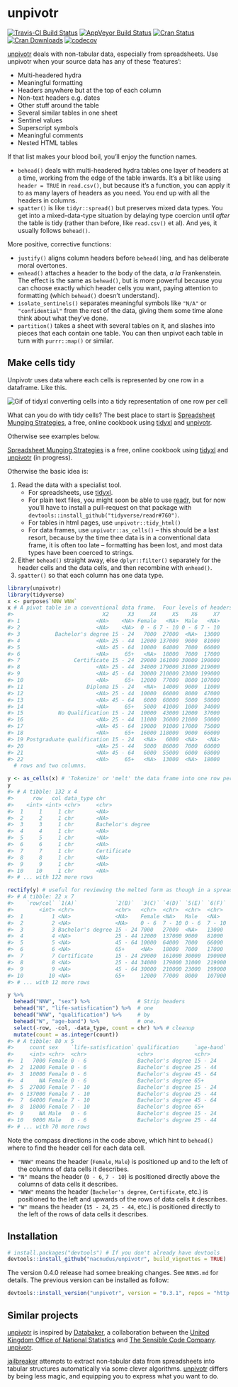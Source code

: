 
<!-- README.md is generated from README.Rmd. Please edit that file -->

# unpivotr

[![Travis-CI Build
Status](https://travis-ci.org/nacnudus/unpivotr.svg?branch=master)](https://travis-ci.org/nacnudus/unpivotr)
[![AppVeyor Build
Status](https://ci.appveyor.com/api/projects/status/github/nacnudus/unpivotr?branch=master&svg=true)](https://ci.appveyor.com/project/nacnudus/unpivotr)
[![Cran
Status](http://www.r-pkg.org/badges/version/unpivotr)](https://CRAN.R-project.org/package=unpivotr)
[![Cran
Downloads](https://cranlogs.r-pkg.org/badges/unpivotr)](https://www.r-pkg.org/pkg/unpivotr)
[![codecov](https://codecov.io/github/nacnudus/unpivotr/coverage.svg?branch=master)](https://codecov.io/gh/nacnudus/unpivotr)

[unpivotr](https://github.com/nacnudus/unpivotr) deals with non-tabular
data, especially from spreadsheets. Use unpivotr when your source data
has any of these ‘features’:

  - Multi-headered hydra
  - Meaningful formatting
  - Headers anywhere but at the top of each column
  - Non-text headers e.g. dates
  - Other stuff around the table
  - Several similar tables in one sheet
  - Sentinel values
  - Superscript symbols
  - Meaningful comments
  - Nested HTML tables

If that list makes your blood boil, you’ll enjoy the function names.

  - `behead()` deals with multi-headered hydra tables one layer of
    headers at a time, working from the edge of the table inwards. It’s
    a bit like using `header = TRUE` in `read.csv()`, but because it’s a
    function, you can apply it to as many layers of headers as you need.
    You end up with all the headers in columns.
  - `spatter()` is like `tidyr::spread()` but preserves mixed data
    types. You get into a mixed-data-type situation by delaying type
    coercion until *after* the table is tidy (rather than before, like
    `read.csv()` et al). And yes, it usually follows `behead()`.

More positive, corrective functions:

  - `justify()` aligns column headers before `behead()`ing, and has
    deliberate moral overtones.
  - `enhead()` attaches a header to the body of the data, *a la*
    Frankenstein. The effect is the same as `behead()`, but is more
    powerful because you can choose exactly which header cells you want,
    paying attention to formatting (which `behead()` doesn’t
    understand).
  - `isolate_sentinels()` separates meaningful symbols like `"N/A"` or
    `"confidential"` from the rest of the data, giving them some time
    alone think about what they’ve done.
  - `partition()` takes a sheet with several tables on it, and slashes
    into pieces that each contain one table. You can then unpivot each
    table in turn with `purrr::map()` or similar.

## Make cells tidy

Unpivotr uses data where each cells is represented by one row in a
dataframe. Like this.

![Gif of tidyxl converting cells into a tidy representation of one row
per cell](./vignettes/tidy_xlsx.gif)

What can you do with tidy cells? The best place to start is [Spreadsheet
Munging
Strategies](https://nacnudus.github.io/spreadsheet-munging-strategies),
a free, online cookbook using
[tidyxl](https://github.com/nacnudus/tidyxl) and
[unpivotr](https://github.com/nacnudus/unpivotr).

Otherwise see examples below.

[Spreadsheet Munging
Strategies](https://nacnudus.github.io/spreadsheet-munging-strategies)
is a free, online cookbook using
[tidyxl](https://github.com/nacnudus/tidyxl) and
[unpivotr](https://github.com/nacnudus/unpivotr) (in progress).

Otherwise the basic idea is:

1.  Read the data with a specialist tool.
      - For spreadsheets, use
        [tidyxl](https://nacnudus.github.io/tidyxl).
      - For plain text files, you might soon be able to use
        [readr](https://readr.tidyverse.org), but for now you’ll have to
        install a pull-request on that package with
        `devtools::install_github("tidyverse/readr#760")`.
      - For tables in html pages, use `unpivotr::tidy_html()`
      - For data frames, use `unpivotr::as_cells()` – this should be a
        last resort, because by the time thee data is in a conventional
        data frame, it is often too late – formatting has been lost, and
        most data types have been coerced to strings.
2.  Either `behead()` straight away, else `dplyr::filter()` separately
    for the header cells and the data cells, and then recombine with
    `enhead()`.
3.  `spatter()` so that each column has one data type.

<!-- end list -->

``` r
library(unpivotr)
library(tidyverse)
x <- purpose$`NNW WNW`
x # A pivot table in a conventional data frame.  Four levels of headers, in two
#>                            X2      X3     X4     X5    X6     X7
#> 1                        <NA>    <NA> Female   <NA>  Male   <NA>
#> 2                        <NA>    <NA>  0 - 6 7 - 10 0 - 6 7 - 10
#> 3           Bachelor's degree 15 - 24   7000  27000  <NA>  13000
#> 4                        <NA> 25 - 44  12000 137000  9000  81000
#> 5                        <NA> 45 - 64  10000  64000  7000  66000
#> 6                        <NA>     65+   <NA>  18000  7000  17000
#> 7                 Certificate 15 - 24  29000 161000 30000 190000
#> 8                        <NA> 25 - 44  34000 179000 31000 219000
#> 9                        <NA> 45 - 64  30000 210000 23000 199000
#> 10                       <NA>     65+  12000  77000  8000 107000
#> 11                    Diploma 15 - 24   <NA>  14000  9000  11000
#> 12                       <NA> 25 - 44  10000  66000  8000  47000
#> 13                       <NA> 45 - 64   6000  68000  5000  58000
#> 14                       <NA>     65+   5000  41000  1000  34000
#> 15           No Qualification 15 - 24  10000  43000 12000  37000
#> 16                       <NA> 25 - 44  11000  36000 21000  50000
#> 17                       <NA> 45 - 64  19000  91000 17000  75000
#> 18                       <NA>     65+  16000 118000  9000  66000
#> 19 Postgraduate qualification 15 - 24   <NA>   6000  <NA>   <NA>
#> 20                       <NA> 25 - 44   5000  86000  7000  60000
#> 21                       <NA> 45 - 64   6000  55000  6000  68000
#> 22                       <NA>     65+   <NA>  13000  <NA>  18000
  # rows and two columns.

y <- as_cells(x) # 'Tokenize' or 'melt' the data frame into one row per cell
y
#> # A tibble: 132 x 4
#>      row   col data_type chr              
#>    <int> <int> <chr>     <chr>            
#>  1     1     1 chr       <NA>             
#>  2     2     1 chr       <NA>             
#>  3     3     1 chr       Bachelor's degree
#>  4     4     1 chr       <NA>             
#>  5     5     1 chr       <NA>             
#>  6     6     1 chr       <NA>             
#>  7     7     1 chr       Certificate      
#>  8     8     1 chr       <NA>             
#>  9     9     1 chr       <NA>             
#> 10    10     1 chr       <NA>             
#> # ... with 122 more rows

rectify(y) # useful for reviewing the melted form as though in a spreadsheet
#> # A tibble: 22 x 7
#>    `row/col` `1(A)`            `2(B)`  `3(C)` `4(D)` `5(E)` `6(F)`
#>        <int> <chr>             <chr>   <chr>  <chr>  <chr>  <chr> 
#>  1         1 <NA>              <NA>    Female <NA>   Male   <NA>  
#>  2         2 <NA>              <NA>    0 - 6  7 - 10 0 - 6  7 - 10
#>  3         3 Bachelor's degree 15 - 24 7000   27000  <NA>   13000 
#>  4         4 <NA>              25 - 44 12000  137000 9000   81000 
#>  5         5 <NA>              45 - 64 10000  64000  7000   66000 
#>  6         6 <NA>              65+     <NA>   18000  7000   17000 
#>  7         7 Certificate       15 - 24 29000  161000 30000  190000
#>  8         8 <NA>              25 - 44 34000  179000 31000  219000
#>  9         9 <NA>              45 - 64 30000  210000 23000  199000
#> 10        10 <NA>              65+     12000  77000  8000   107000
#> # ... with 12 more rows

y %>%
  behead("NNW", "sex") %>%               # Strip headers
  behead("N", "life-satisfication") %>%  # one
  behead("WNW", "qualification") %>%     # by
  behead("W", "age-band") %>%            # one.
  select(-row, -col, -data_type, count = chr) %>% # cleanup
  mutate(count = as.integer(count))
#> # A tibble: 80 x 5
#>     count sex    `life-satisfication` qualification     `age-band`
#>     <int> <chr>  <chr>                <chr>             <chr>     
#>  1   7000 Female 0 - 6                Bachelor's degree 15 - 24   
#>  2  12000 Female 0 - 6                Bachelor's degree 25 - 44   
#>  3  10000 Female 0 - 6                Bachelor's degree 45 - 64   
#>  4     NA Female 0 - 6                Bachelor's degree 65+       
#>  5  27000 Female 7 - 10               Bachelor's degree 15 - 24   
#>  6 137000 Female 7 - 10               Bachelor's degree 25 - 44   
#>  7  64000 Female 7 - 10               Bachelor's degree 45 - 64   
#>  8  18000 Female 7 - 10               Bachelor's degree 65+       
#>  9     NA Male   0 - 6                Bachelor's degree 15 - 24   
#> 10   9000 Male   0 - 6                Bachelor's degree 25 - 44   
#> # ... with 70 more rows
```

Note the compass directions in the code above, which hint to `behead()`
where to find the header cell for each data cell.

  - `"NNW"` means the header (`Female`, `Male`) is positioned up and to
    the left of the columns of data cells it describes.
  - `"N"` means the header (`0 - 6`, `7 - 10`) is positioned directly
    above the columns of data cells it describes.
  - `"WNW"` means the header (`Bachelor's degree`, `Certificate`, etc.)
    is positioned to the left and upwards of the rows of data cells it
    describes.
  - `"W"` means the header (`15 - 24`, `25 - 44`, etc.) is positioned
    directly to the left of the rows of data cells it describes.

## Installation

``` r
# install.packages("devtools") # If you don't already have devtools
devtools::install_github("nacnudus/unpivotr", build_vignettes = TRUE)
```

The version 0.4.0 release had somee breaking changes. See `NEWS.md` for
details. The previous version can be installed as
follow:

``` r
devtools::install_version("unpivotr", version = "0.3.1", repos = "http://cran.us.r-project.org")
```

## Similar projects

[unpivotr](https://github.com/nacnudus/unpivotr) is inspired by
[Databaker](https://github.com/sensiblecodeio/databaker), a
collaboration between the [United Kingdom Office of National
Statistics](http://ons.gov.uk) and [The Sensible Code
Company](https://sensiblecode.io/).
[unpivotr](https://github.com/nacnudus/unpivotr).

[jailbreaker](https://github.com/rsheets/jailbreakr) attempts to extract
non-tabular data from spreadsheets into tabular structures automatically
via some clever algorithms.
[unpivotr](https://github.com/nacnudus/unpivotr) differs by being less
magic, and equipping you to express what you want to do.
